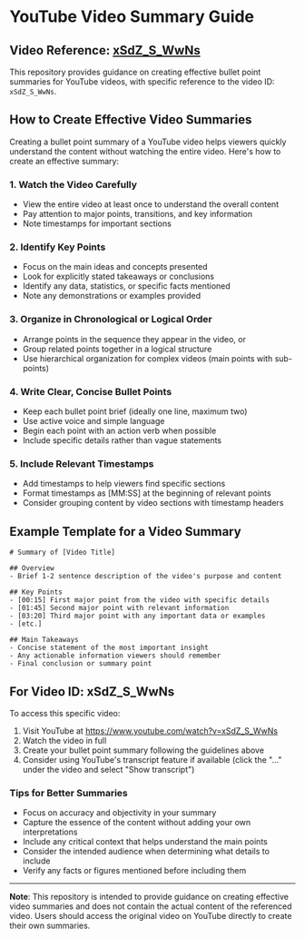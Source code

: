 # YouTube Video Summary Guide

## Video Reference: [xSdZ_S_WwNs](https://www.youtube.com/watch?v=xSdZ_S_WwNs)

This repository provides guidance on creating effective bullet point summaries for YouTube videos, with specific reference to the video ID: `xSdZ_S_WwNs`.

## How to Create Effective Video Summaries

Creating a bullet point summary of a YouTube video helps viewers quickly understand the content without watching the entire video. Here's how to create an effective summary:

### 1. Watch the Video Carefully

- View the entire video at least once to understand the overall content
- Pay attention to major points, transitions, and key information
- Note timestamps for important sections

### 2. Identify Key Points

- Focus on the main ideas and concepts presented
- Look for explicitly stated takeaways or conclusions
- Identify any data, statistics, or specific facts mentioned
- Note any demonstrations or examples provided

### 3. Organize in Chronological or Logical Order

- Arrange points in the sequence they appear in the video, or
- Group related points together in a logical structure
- Use hierarchical organization for complex videos (main points with sub-points)

### 4. Write Clear, Concise Bullet Points

- Keep each bullet point brief (ideally one line, maximum two)
- Use active voice and simple language
- Begin each point with an action verb when possible
- Include specific details rather than vague statements

### 5. Include Relevant Timestamps

- Add timestamps to help viewers find specific sections
- Format timestamps as [MM:SS] at the beginning of relevant points
- Consider grouping content by video sections with timestamp headers

## Example Template for a Video Summary

```
# Summary of [Video Title]

## Overview
- Brief 1-2 sentence description of the video's purpose and content

## Key Points
- [00:15] First major point from the video with specific details
- [01:45] Second major point with relevant information
- [03:20] Third major point with any important data or examples
- [etc.]

## Main Takeaways
- Concise statement of the most important insight
- Any actionable information viewers should remember
- Final conclusion or summary point
```

## For Video ID: xSdZ_S_WwNs

To access this specific video:
1. Visit YouTube at https://www.youtube.com/watch?v=xSdZ_S_WwNs
2. Watch the video in full
3. Create your bullet point summary following the guidelines above
4. Consider using YouTube's transcript feature if available (click the "..." under the video and select "Show transcript")

### Tips for Better Summaries

- Focus on accuracy and objectivity in your summary
- Capture the essence of the content without adding your own interpretations
- Include any critical context that helps understand the main points
- Consider the intended audience when determining what details to include
- Verify any facts or figures mentioned before including them

---

**Note**: This repository is intended to provide guidance on creating effective video summaries and does not contain the actual content of the referenced video. Users should access the original video on YouTube directly to create their own summaries.